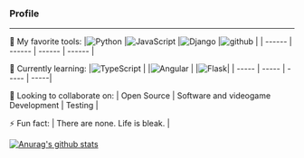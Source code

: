 <!--
Here are some ideas to get you started:
- 🔭 I’m currently working on ...
- 🌱 I’m currently learning ...
- 👯 I’m looking to collaborate on ...
- 🤔 I’m looking for help with ...
- 💬 Ask me about ...
- 📫 How to reach me: ...
- 😄 Pronouns: ...
- ⚡ Fun fact: ...
-->

<h3>Profile</h3>

___

🔭 My favorite tools:
|![Python](https://img.shields.io/badge/-Python-000000?style=flat-square&logo=Python&logoColor=Blue) |![JavaScript](https://img.shields.io/badge/-JavaScript-000001?style=flat-square&logo=JavaScript&logoColor=Green) |![Django](https://img.shields.io/badge/-Django-000000?style=flat-square&logo=Django&logoColor=White) |![github](https://img.shields.io/badge/-GitHub-181717?style=flat-square&logo=GitHub&logoColor=Blue) |
| ------ | ------ | ------ | ------ |

🌱 Currently learning:
|![TypeScript](https://img.shields.io/badge/-TypeScript-000000?style=flat-square&logo=TypeScript&logoColor=Blue)
| |![Angular](https://img.shields.io/badge/-Angular-000000?style=flat-square&logo=Angular&logoColor=Blue)
| |![Flask](https://img.shields.io/badge/-Flask-000000?style=flat-square&logo=Flask&logoColor=Blue)|
| ----- | ----- | ----- | -----|


👯 Looking to collaborate on:
| Open Source | Software and videogame Development | Testing |

⚡ Fun fact: 
| There are none. Life is bleak. |

[![Anurag's github stats](https://github-readme-stats.vercel.app/api?username=LorM89)](https://github.com/anuraghazra/github-readme-stats)
